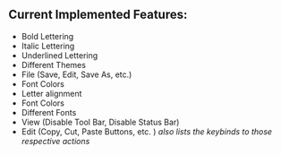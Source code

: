 ## Current Implemented Features: ##

- Bold Lettering
- Italic Lettering
- Underlined Lettering
- Different Themes
- File (Save, Edit,  Save As, etc.)
- Font Colors
- Letter alignment
- Font Colors
- Different Fonts
- View (Disable Tool Bar, Disable Status Bar)
- Edit (Copy, Cut, Paste Buttons, etc. ) *also lists the keybinds to those respective actions*